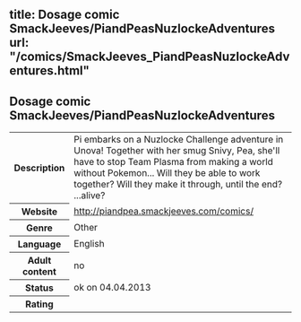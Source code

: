 title: Dosage comic SmackJeeves/PiandPeasNuzlockeAdventures
url: "/comics/SmackJeeves_PiandPeasNuzlockeAdventures.html"
---
Dosage comic SmackJeeves/PiandPeasNuzlockeAdventures
-----------------------------------------

<table class="comicinfo">
<tr>
<th>Description</th><td>Pi embarks on a Nuzlocke Challenge adventure in Unova! Together with her smug Snivy, Pea, she'll have to stop Team Plasma from making a world without Pokemon... Will they be able to work together? Will they make it through, until the end? ...alive?</td>
</tr>
<tr>
<th>Website</th><td><a href="http://piandpea.smackjeeves.com/comics/">http://piandpea.smackjeeves.com/comics/</a></td>
</tr>
<tr>
<th>Genre</th><td>Other</td>
</tr>
<tr>
<th>Language</th><td>English</td>
</tr>
<tr>
<th>Adult content</th><td>no</td>
</tr>
<tr>
<th>Status</th><td>ok on 04.04.2013</td>
</tr>
<tr>
<th>Rating</th><td><div class="g-plusone" data-size="standard" data-annotation="bubble"
 data-href="http://piandpea.smackjeeves.com/comics/"></div></td>
</tr>
</table>
<script type="text/javascript">
  (function() {
    var po = document.createElement('script'); po.type = 'text/javascript'; po.async = true;
    po.src = 'https://apis.google.com/js/plusone.js';
    var s = document.getElementsByTagName('script')[0]; s.parentNode.insertBefore(po, s);
  })();
</script>

